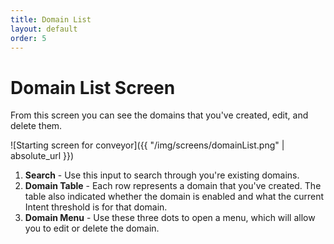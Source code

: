 ```yaml
---
title: Domain List
layout: default
order: 5
---
```


# Domain List Screen

From this screen you can see the domains that you've created, edit, and delete them.

![Starting screen for conveyor]({{ "/img/screens/domainList.png" | absolute_url }})

1. **Search** - Use this input to search through you're existing domains.
2. **Domain Table** - Each row represents a domain that you've created. The table also indicated whether the domain is enabled and what the current Intent threshold is for that domain.
3. **Domain Menu** - Use these three dots to open a menu, which will allow you to edit or delete the domain.

